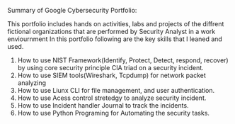 Summary of Google Cybersecurity Portfolio:
  
 This portfolio includes hands on activities, labs and projects of the diffrent fictional organizations that are performed by Security Analyst in a work enviournment 
 In this portfolio following are the key skills that I leaned and used.

 1) How to use NIST Framework(Identify, Protect, Detect, respond, recover) by using core security principle CIA triad on a security incident.
 2) How to use SIEM tools(Wireshark, Tcpdump) for network packet analyzing
 3) How to use Liunx CLI for file management, and user authentication.
 4) How to use Acess control stretedgy to analyze security incident.
 5) How to use Incident handler Journal to track the incidents.
 6) How to use Python Programing for Automating the security tasks. 
